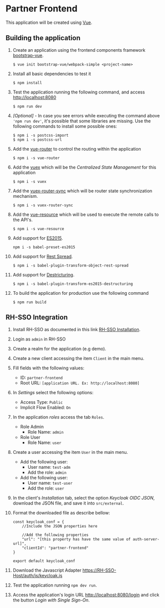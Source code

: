 # Partner Frontend

This application will be created using [Vue](https://vuejs.org/).

## Building the application

1. Create an application using the frontend components framework [bootstrap-vue](https://bootstrap-vue.js.org/).

    ```
    $ vue init bootstrap-vue/webpack-simple <project-name>
    ```

2. Install all basic dependencies to test it

    ```
    $ npm install
    ```

3. Test the application running the following command, and access [http://localhost:8080]()

    ```
    $ npm run dev
    ```

4. *[Optional]* - In case you see errors while executing the command above `'npm run dev'`, it's possible that some libraries are missing. Use the following commands to install some possible ones:

    ```
    $ npm i -s postcss-import
    $ npm i -s postcss-url
    ```

5. Add the [vue-router](https://router.vuejs.org) to control the routing within the application

    ```
    $ npm i -s vue-router
    ```
    
6. Add the [vuex](https://vuex.vuejs.org/) which will be the *Centralized State Management* for this application

    ```
    $ npm i -s vuex
    ```

7. Add the [vuex-router-sync](https://github.com/vuejs/vuex-router-sync) which will be router state synchronization mechanism.

    ```
    $ npm i -s vuex-router-sync
    ```

8. Add the [vue-resource](https://github.com/pagekit/vue-resource) which will be used to execute the remote calls to the API's.

    ```
    $ npm i -s vue-resource
    ```

9. Add support for [ES2015](https://babeljs.io/docs/en/babel-preset-es2015).

    ```
    npm i -s babel-preset-es2015
    ```

10. Add support for [Rest Spread](https://babeljs.io/docs/en/babel-plugin-transform-es2015-spread).

    ```
    $ npm i -s babel-plugin-transform-object-rest-spread
    ```

11. Add support for [Destricturing](https://babeljs.io/docs/en/babel-plugin-transform-es2015-destructuring).

    ```
    $ npm i -s babel-plugin-transform-es2015-destructuring
    ```

12. To build the application for production use the following command

    ```
    $ npm run build
    ```

## RH-SSO Integration

1. Install RH-SSO as documented in this link [RH-SSO Installation](https://access.redhat.com/documentation/en-us/red_hat_single_sign-on/7.2/html/red_hat_single_sign-on_for_openshift/getting_started#using_the_rh_sso_for_openshift_image_streams_and_application_templates).

2. Login as `admin` in RH-SSO

3. Create a realm for the application (e.g demo).

4. Create a new client accessing the item `Client` in the main menu.

5. Fill fields with the following values:
    * ID: `partner-frontend` 
    * Root URL: `[application URL. Ex: http://localhost:8080]`

6. In *Settings* select the following options:
    * Access Type: `Public`
    * Implicit Flow Enabled: `On`

7. In the application *roles* access the tab `Roles`.
    * Role Admin
        * Role Name: `admin`
    * Role User
        * Role Name: `user`
 
8. Create a user accessing the item `User` in the main menu.
    * Add the following user:
        * User name: `test-adm`
        * Add the role: `admin`
    * Add the following user:
        * User name: `test-user`
        * Add the role: `user`

9.  In the client's *Installation* tab, select the option *Keycloak OIDC JSON*, download the JSON file, and save it into `src/external`.

10. Format the downloaded file as describe bellow:

    ```
    const keycloak_conf = {
        //Include the JSON properties here

        //Add the following properties
        "url": "[this property has have the same value of auth-server-url]",
        "clientId": "partner-frontend"
    }

    export default keycloak_conf
    ```

11. Download the Javascript Adapter [https://RH-SSO-Host/auth/js/keycloak.js]()

12. Test the application running `npm dev run`.

13. Access the application's login URL [http://localhost:8080/login]() and click the button *Login with Single Sign-On*.